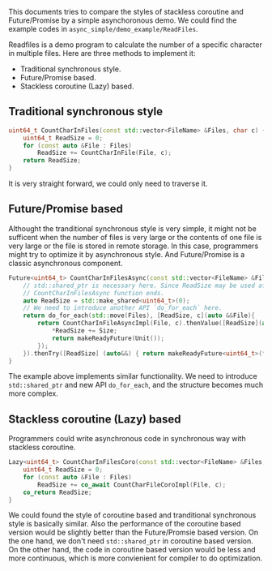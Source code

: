 This documents tries to compare the styles of stackless coroutine and Future/Promise by a simple asynchoronous demo. We could find the example codes in `async_simple/demo_example/ReadFiles`.

Readfiles is a demo program to calculate the number of a specific character in multiple files. Here are three methods to implement it:
- Traditional synchronous style.
- Future/Promise based.
- Stackless coroutine (Lazy) based.

## Traditional synchronous style

```cpp
uint64_t CountCharInFiles(const std::vector<FileName> &Files, char c) {
    uint64_t ReadSize = 0;
    for (const auto &File : Files)
        ReadSize += CountCharInFile(File, c);
    return ReadSize;
}
```

It is very straight forward, we could only need to traverse it.

## Future/Promise based

Althought the tranditional synchronous style is very simple, it might not be sufficent when the number of files is very large or the contents of one file is very large or the file is stored in remote storage. In this case, programmers might try to optimize it by asynchronous style. And Future/Promise is a classic asynchronous component.

```cpp
Future<uint64_t> CountCharInFilesAsync(const std::vector<FileName> &Files, char c) {
    // std::shared_ptr is necessary here. Since ReadSize may be used after
    // CountCharInFilesAsync function ends.
    auto ReadSize = std::make_shared<uint64_t>(0);
    // We need to introduce another API `do_for_each` here.
    return do_for_each(std::move(Files), [ReadSize, c](auto &&File){
        return CountCharInFileAsyncImpl(File, c).thenValue([ReadSize](auto &&Size) {
            *ReadSize += Size;
            return makeReadyFuture(Unit());
        });
    }).thenTry([ReadSize] (auto&&) { return makeReadyFuture<uint64_t>(*ReadSize); });;
}
```

The example above implements similar functionality. We need to introduce `std::shared_ptr` and new API `do_for_each`, and the structure becomes much more complex.

## Stackless coroutine (Lazy) based

Programmers could write asynchronous code in synchronous way with stackless coroutine.

```cpp
Lazy<uint64_t> CountCharInFilesCoro(const std::vector<FileName> &Files, char c) {
    uint64_t ReadSize = 0;
    for (const auto &File : Files)
        ReadSize += co_await CountCharFileCoroImpl(File, c);
    co_return ReadSize;
}
```

We could found the style of coroutine based and tranditional synchronous style is basically similar. Also the performance of the coroutine based version would be slightly better than the Future/Promsie based version. On the one hand, we don't need `std::shared_ptr` in coroutine based version. On the other hand, the code in coroutine based version would be less and more continuous, which is more convienient for compiler to do optimization.
